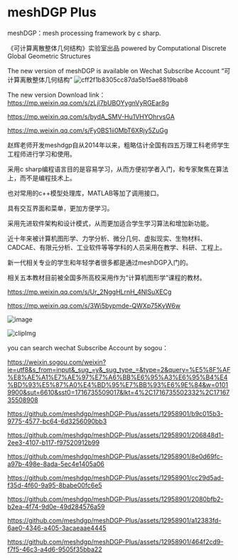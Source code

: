 # meshDGP Plus

meshDGP：mesh processing framework by c sharp.

《可计算离散整体几何结构》实验室出品 powered by Computational Discrete Global Geometric Structures

The new version of meshDGP is available on Wechat Subscribe Account “可计算离散整体几何结构”
![cff2f1b8305cc87da5b15ae8819bab8](https://github.com/meshdgp/meshDGP-Plus/assets/12958901/878e0aeb-9677-4133-b06f-de04ec88af71)


 

The new version Download link： 
https://mp.weixin.qq.com/s/zLjl7bUBOYygnVyRGEar8g



https://mp.weixin.qq.com/s/bydA_SMV-Hu1VHYOhrvsGA

https://mp.weixin.qq.com/s/Fy0BS1ii0MbT6XRjy5ZuGg



赵辉老师开发meshdgp自从2014年以来，粗略估计全国有四五万理工科老师学生工程师进行学习和使用。

采用c sharp编程语言目的是容易学习，从而方便初学者入门，和专家聚焦在算法上，而不是编程技术上。

也对常用的c++模型处理库，MATLAB等加了调用接口。

具有交互界面和菜单，更加方便学习。

采用先进软件架构和设计模式，从而更加适合学生学习算法和增加新功能。

近十年来被计算机图形学、力学分析、微分几何、虚拟现实、生物材料、CADCAE、有限元分析、工业软件等等学科的人员采用在教学、科研、工程上。

新一代相关专业的学生和年轻学者很多都是通过meshDGP入门的。

相关五本教材目前被全国多所高校采用作为“计算机图形学”课程的教材。

https://mp.weixin.qq.com/s/Ur_2NggHLrnH_4NlSuXECg


https://mp.weixin.qq.com/s/3Wi5bypmde-QWXp75KyW6w

![image](https://github.com/meshdgp/meshDGP-Plus/assets/12958901/c5328ffa-8990-4e47-9312-baaf2ca36cd4)


![clipImg](https://github.com/meshdgp/meshDGP-Plus/assets/12958901/ada81164-526b-4bb6-b853-d18465264dc2)

you can search wechat Subscribe Account by sogou：

https://weixin.sogou.com/weixin?ie=utf8&s_from=input&_sug_=y&_sug_type_=&type=2&query=%E5%8F%AF%E8%AE%A1%E7%AE%97%E7%A6%BB%E6%95%A3%E6%95%B4%E4%BD%93%E5%87%A0%E4%BD%95%E7%BB%93%E6%9E%84&w=01019900&sut=6610&sst0=1716735509017&lkt=4%2C1716735502332%2C1716735508908



https://github.com/meshdgp/meshDGP-Plus/assets/12958901/b9c015b3-9775-4577-bc64-6d3256090bb3 




https://github.com/meshdgp/meshDGP-Plus/assets/12958901/206848d1-2ee3-4107-b117-f97520912b99



https://github.com/meshdgp/meshDGP-Plus/assets/12958901/8e0d69fc-a97b-498e-8ada-5ec4e1405a06


https://github.com/meshdgp/meshDGP-Plus/assets/12958901/cc29d5ad-f35d-4f60-9a95-8babe00fc6e5



https://github.com/meshdgp/meshDGP-Plus/assets/12958901/2080bfb2-b2ea-4f74-9d0e-49d284576a59



https://github.com/meshdgp/meshDGP-Plus/assets/12958901/a12383fd-6ae0-4346-a405-3acaeaae4445






https://github.com/meshdgp/meshDGP-Plus/assets/12958901/464f2cd9-f7f5-46c3-a4d6-9505f35bba22

